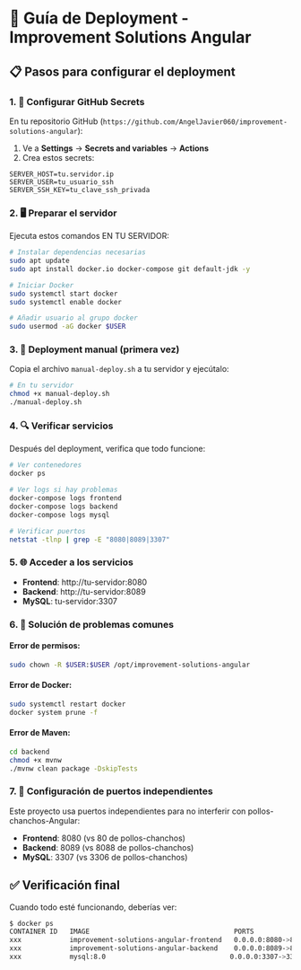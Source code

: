 # 🚀 Guía de Deployment - Improvement Solutions Angular

## 📋 Pasos para configurar el deployment

### 1. 🔑 Configurar GitHub Secrets

En tu repositorio GitHub (`https://github.com/AngelJavier060/improvement-solutions-angular`):

1. Ve a **Settings** → **Secrets and variables** → **Actions**
2. Crea estos secrets:

```
SERVER_HOST=tu.servidor.ip
SERVER_USER=tu_usuario_ssh
SERVER_SSH_KEY=tu_clave_ssh_privada
```

### 2. 🖥️ Preparar el servidor

Ejecuta estos comandos EN TU SERVIDOR:

```bash
# Instalar dependencias necesarias
sudo apt update
sudo apt install docker.io docker-compose git default-jdk -y

# Iniciar Docker
sudo systemctl start docker
sudo systemctl enable docker

# Añadir usuario al grupo docker
sudo usermod -aG docker $USER
```

### 3. 🔧 Deployment manual (primera vez)

Copia el archivo `manual-deploy.sh` a tu servidor y ejecútalo:

```bash
# En tu servidor
chmod +x manual-deploy.sh
./manual-deploy.sh
```

### 4. 🔍 Verificar servicios

Después del deployment, verifica que todo funcione:

```bash
# Ver contenedores
docker ps

# Ver logs si hay problemas
docker-compose logs frontend
docker-compose logs backend
docker-compose logs mysql

# Verificar puertos
netstat -tlnp | grep -E "8080|8089|3307"
```

### 5. 🌐 Acceder a los servicios

- **Frontend**: http://tu-servidor:8080
- **Backend**: http://tu-servidor:8089  
- **MySQL**: tu-servidor:3307

### 6. 🐛 Solución de problemas comunes

#### Error de permisos:
```bash
sudo chown -R $USER:$USER /opt/improvement-solutions-angular
```

#### Error de Docker:
```bash
sudo systemctl restart docker
docker system prune -f
```

#### Error de Maven:
```bash
cd backend
chmod +x mvnw
./mvnw clean package -DskipTests
```

### 7. 🔄 Configuración de puertos independientes

Este proyecto usa puertos independientes para no interferir con pollos-chanchos-Angular:

- **Frontend**: 8080 (vs 80 de pollos-chanchos)
- **Backend**: 8089 (vs 8088 de pollos-chanchos)  
- **MySQL**: 3307 (vs 3306 de pollos-chanchos)

## ✅ Verificación final

Cuando todo esté funcionando, deberías ver:

```bash
$ docker ps
CONTAINER ID   IMAGE                                    PORTS                                         NAMES
xxx            improvement-solutions-angular-frontend   0.0.0.0:8080->80/tcp, 0.0.0.0:8443->443/tcp  improvement-solutions-angular-frontend-1
xxx            improvement-solutions-angular-backend    0.0.0.0:8089->8089/tcp                        improvement-solutions-angular-backend-1
xxx            mysql:8.0                               0.0.0.0:3307->3306/tcp                        improvement-solutions-angular-mysql-1
```
